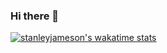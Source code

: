 ### Hi there 👋

<!--
**stanleyjameson/stanleyjameson** is a ✨ _special_ ✨ repository because its `README.md` (this file) appears on your GitHub profile.

Here are some ideas to get you started:

- 🔭 I’m currently working on ...
- 🌱 I’m currently learning ...
- 👯 I’m looking to collaborate on ...
- 🤔 I’m looking for help with ...
- 💬 Ask me about ...
- 📫 How to reach me: ...
- 😄 Pronouns: ...
- ⚡ Fun fact: ...
-->

[![stanleyjameson's wakatime stats](https://github-readme-stats.vercel.app/api/wakatime?username=stanleyjameson&theme=tokyonight)](https://github.com/stanleyjameson/github-readme-stats)
